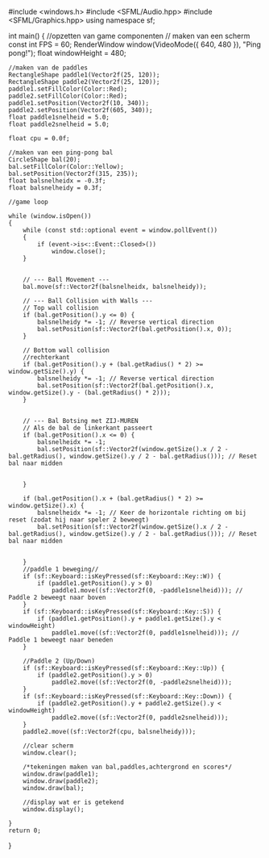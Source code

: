 #include <windows.h> 
#include <SFML/Audio.hpp> 
#include <SFML/Graphics.hpp>
using namespace sf;

int main() {
	//opzetten van game componenten 
	// maken van een scherm
	const int FPS = 60;
	RenderWindow window(VideoMode({ 640, 480 }), "Ping pong!");
	float windowHeight = 480;


	//maken van de paddles
	RectangleShape paddle1(Vector2f(25, 120));
	RectangleShape paddle2(Vector2f(25, 120));
	paddle1.setFillColor(Color::Red);
	paddle2.setFillColor(Color::Red);
	paddle1.setPosition(Vector2f(10, 340));
	paddle2.setPosition(Vector2f(605, 340));
	float paddle1snelheid = 5.0;
	float paddle2snelheid = 5.0;
	
	float cpu = 0.0f;

	//maken van een ping-pong bal
	CircleShape bal(20);
	bal.setFillColor(Color::Yellow);
	bal.setPosition(Vector2f(315, 235));
	float balsnelheidx = -0.3f;
	float balsnelheidy = 0.3f;

	//game loop 

	while (window.isOpen())
	{
		while (const std::optional event = window.pollEvent())
		{
			if (event->is<::Event::Closed>())
				window.close();
		}


		// --- Ball Movement ---
		bal.move(sf::Vector2f(balsnelheidx, balsnelheidy));

		// --- Ball Collision with Walls ---
		// Top wall collision
		if (bal.getPosition().y <= 0) {
			balsnelheidy *= -1; // Reverse vertical direction
			bal.setPosition(sf::Vector2f(bal.getPosition().x, 0));
		}

		// Bottom wall collision
		//rechterkant
		if (bal.getPosition().y + (bal.getRadius() * 2) >= window.getSize().y) {
			balsnelheidy *= -1; // Reverse vertical direction
			bal.setPosition(sf::Vector2f(bal.getPosition().x, window.getSize().y - (bal.getRadius() * 2)));
		}


		// --- Bal Botsing met ZIJ-MUREN
		// Als de bal de linkerkant passeert 
		if (bal.getPosition().x <= 0) {
			balsnelheidx *= -1;
			bal.setPosition(sf::Vector2f(window.getSize().x / 2 - bal.getRadius(), window.getSize().y / 2 - bal.getRadius())); // Reset bal naar midden


		}

		if (bal.getPosition().x + (bal.getRadius() * 2) >= window.getSize().x) {
			balsnelheidx *= -1; // Keer de horizontale richting om bij reset (zodat hij naar speler 2 beweegt)
			bal.setPosition(sf::Vector2f(window.getSize().x / 2 - bal.getRadius(), window.getSize().y / 2 - bal.getRadius())); // Reset bal naar midden


		}
		//paddle 1 beweging//
		if (sf::Keyboard::isKeyPressed(sf::Keyboard::Key::W)) {
			if (paddle1.getPosition().y > 0)
				paddle1.move((sf::Vector2f(0, -paddle1snelheid))); // Paddle 2 beweegt naar boven
		}
		if (sf::Keyboard::isKeyPressed(sf::Keyboard::Key::S)) {
			if (paddle1.getPosition().y + paddle1.getSize().y < windowHeight)
				paddle1.move((sf::Vector2f(0, paddle1snelheid))); // Paddle 1 beweegt naar beneden	
		}

		//Paddle 2 (Up/Down)
		if (sf::Keyboard::isKeyPressed(sf::Keyboard::Key::Up)) {
			if (paddle2.getPosition().y > 0)
				paddle2.move((sf::Vector2f(0, -paddle2snelheid)));
		}
		if (sf::Keyboard::isKeyPressed(sf::Keyboard::Key::Down)) {
			if (paddle2.getPosition().y + paddle2.getSize().y < windowHeight)
				paddle2.move((sf::Vector2f(0, paddle2snelheid)));
		}
		paddle2.move((sf::Vector2f(cpu, balsnelheidy)));

		//clear scherm
		window.clear();

		/*tekeningen maken van bal,paddles,achtergrond en scores*/
		window.draw(paddle1);
		window.draw(paddle2);
		window.draw(bal);

		//display wat er is getekend
		window.display();

	}
	return 0;
}
